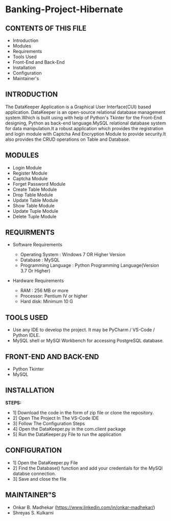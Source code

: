 # Banking-Project-Hibernate
CONTENTS OF THIS FILE
---------------------

 * Introduction
 * Modules
 * Requirements
 * Tools Used
 * Front-End and Back-End
 * Installation
 * Configuration
 * Maintainer's
 
 
 INTRODUCTION
--------------

The DataKeeper Application is a Graphical User Interface(CUI) based application.
DataKeeper is an open-source relational database management system.Which is bulit using with
help of Python's Tkinter for the Front-End designing, Python as back-end language.MySQL relational
database system for data manipulation.It a robust application which provides the registration and login
module with Captcha And Encryption Module to provide security.It also provides the CRUD operations
on Table and Database.

MODULES
-------
* Login Module
* Register Module
* Captcha Module
* Forget Password Module
* Create Table Module
* Drop Table Module
* Update Table Module
* Show Table Module
* Update Tuple Module
* Delete Tuple Module


REQUIRMENTS
------------
* Software Requirements
   * Operating System        : Windows 7 OR Higher Version
   * Database                : MySQL
   * Programming Language    : Python Programming Language(Version 3.7 Or Higher)
   
   
* Hardware Requirements
  * RAM      :  256 MB or more
  * Processor: Pentium IV or higher
  * Hard disk: Minimum 10 G

TOOLS USED
------------
* Use any IDE to develop the project. It may be PyCharm / VS-Code / Python IDLE.
* MySQL shell or MySQl Workbench for accessing PostgreSQL database.

FRONT-END AND BACK-END
----------------------
* Python Tkinter
* MySQL

INSTALLATION
-------------
**STEPS:**
* 1] Download the code in the form of zip file or clone the repository.
* 2] Open The Project In The VS-Code IDE
* 3] Follow The Configuration Steps
* 4] Open the DataKeeper.py in the com.client package 
* 5] Run the DataKeeper.py File to run the application

CONFIGURATION
-------------
* 1] Open the DataKeeper.py File
* 2] Find the Database() function and add your credentials for the MySQl databse connection.
* 3] Save and close the file

MAINTAINER"S
-------------
* Onkar B. Madhekar (https://www.linkedin.com/in/onkar-madhekar/)
* Shreyas S. Kulkarni

